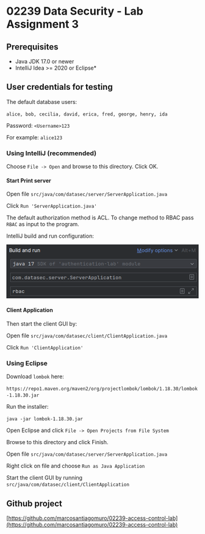 # 02239 Data Security - Lab Assignment 3

## Prerequisites

* Java JDK 17.0 or newer
* IntelliJ Idea >= 2020 or Eclipse*

## User credentials for testing

The default database users:

`alice, bob, cecilia, david, erica, fred, george, henry, ida`

Password: `<Username>123`

For example: `alice123`

### Using IntelliJ (recommended)

Choose `File -> Open` and browse to this directory. Click OK.

#### Start Print server

Open file `src/java/com/datasec/server/ServerApplication.java`

Click `Run 'ServerApplication.java'`

The default authorization method is ACL. To change method to RBAC pass `RBAC` as input to the program.

IntelliJ build and run configuration:

![IntelliJ build and run configuration](./args.png) 

#### Client Application

Then start the client GUI by:

Open file `src/java/com/datasec/client/ClientApplication.java`

Click `Run 'ClientApplication'`

### Using Eclipse

Download `lombok` here:

`https://repo1.maven.org/maven2/org/projectlombok/lombok/1.18.30/lombok-1.18.30.jar`

Run the installer:

`java -jar lombok-1.18.30.jar`

Open Eclipse and click `File -> Open Projects from File System`

Browse to this directory and click Finish.

Open file `src/java/com/datasec/server/ServerApplication.java`

Right click on file and choose `Run as Java Application`

Start the client GUI by running `src/java/com/datasec/client/ClientApplication`

## Github project

[https://github.com/marcosantiagomuro/02239-access-control-lab](https://github.com/marcosantiagomuro/02239-access-control-lab)
